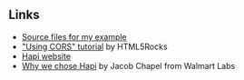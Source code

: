 ---
---

## Links

- [Source files for my example](https://github.com/illarionvk/warsawjs-simple-proxy/tree/gh-pages/_source)
- ["Using CORS" tutorial](http://www.html5rocks.com/en/tutorials/cors/) by HTML5Rocks
- [Hapi website](http://hapijs.com/)
- [Why we chose Hapi](https://www.youtube.com/watch?v=vczC41GFkzU&list=PLzc1AUDlJ7WvcMnv3NaEwgh0i2nJKl0GX&index=6)
  by Jacob Chapel from Walmart Labs
